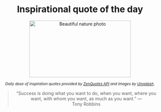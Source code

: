 
<div align="center">

# Inspirational quote of the day

<img src="./data/photo.jpeg" alt="Beautiful nature photo" width="320" height="180">

<sub><i>Daily dose of inspiration quotes provided by [ZenQuotes API](https://zenquotes.io/) and images by [Unsplash](https://unsplash.com/).</i></sub>


<blockquote>&ldquo;Success is doing what you want to do, when you want, where you want, with whom you want, as much as you want.&rdquo; &mdash; <footer>Tony Robbins</footer></blockquote>

</div>
